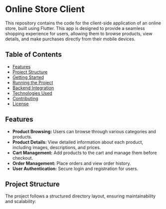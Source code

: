 # Online Store Client

This repository contains the code for the client-side application of an online store, built using Flutter. This app is designed to provide a seamless shopping experience for users, allowing them to browse products, view details, and make purchases directly from their mobile devices.

## Table of Contents
- [Features](#features)
- [Project Structure](#project-structure)
- [Getting Started](#getting-started)
- [Running the Project](#running-the-project)
- [Backend Integration](#backend-integration)
- [Technologies Used](#technologies-used)
- [Contributing](#contributing)
- [License](#license)

## Features
- **Product Browsing:** Users can browse through various categories and products.
- **Product Details:** View detailed information about each product, including images, descriptions, and prices.
- **Cart Management:** Add products to the cart and manage them before checkout.
- **Order Management:** Place orders and view order history.
- **User Authentication:** Secure login and registration for users.

## Project Structure
The project follows a structured directory layout, ensuring maintainability and scalability:

